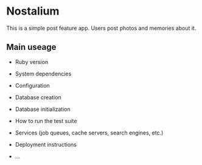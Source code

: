 # Nostalium
This is a simple post feature app. Users post photos and memories about it.

## Main useage
* Ruby version

* System dependencies

* Configuration

* Database creation

* Database initialization

* How to run the test suite

* Services (job queues, cache servers, search engines, etc.)

* Deployment instructions

* ...
